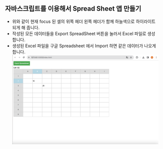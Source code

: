 ## 자바스크립트를 이용해서 Spread Sheet 앱 만들기
- 위와 같이 현재 focus 된 셀의 위쪽 헤더 왼쪽 헤더가 함께 하늘색으로 하이라이트 되게 해 줍니다.
- 작성된 모든 데이터들을 Export SpreadSheet 버튼을 눌러서 Excel 파일로 생성합니다.
- 생성된 Excel 파일을 구글 Spreadsheet 에서 Import 하면 같은 데이터가 나오게 합니다.
![Alt text](image.png)